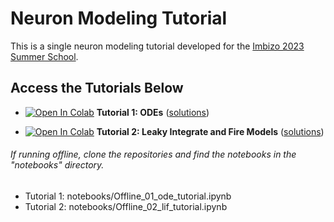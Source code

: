 # Neuron Modeling Tutorial
This is a single neuron modeling tutorial developed for the [Imbizo 2023 Summer School](imbizo.africa).

## Access the Tutorials Below
- <a href="https://colab.research.google.com/github/ilennaj/neuron_model_tutorial/blob/master/notebooks/01_ode_tutorial.ipynb" target="_blank"><img alt="Open In Colab" src="https://colab.research.google.com/assets/colab-badge.svg"/></a> **Tutorial 1: ODEs** ([solutions](https://github.com/ilennaj/neuron_model_tutorial/blob/master/notebooks/Solutions_01_ode_tutorial.ipynb))

- <a href="https://colab.research.google.com/github/ilennaj/neuron_model_tutorial/blob/master/notebooks/02_lif_tutorial.ipynb" target="_blank"><img alt="Open In Colab" src="https://colab.research.google.com/assets/colab-badge.svg"/></a> **Tutorial 2: Leaky Integrate and Fire Models** ([solutions](https://github.com/ilennaj/neuron_model_tutorial/blob/master/notebooks/Solutions_02_lif_tutorial.ipynb))


###### If running offline, clone the repositories and find the notebooks in the "notebooks" directory. 

- Tutorial 1: notebooks/Offline_01_ode_tutorial.ipynb
- Tutorial 2: notebooks/Offline_02_lif_tutorial.ipynb
